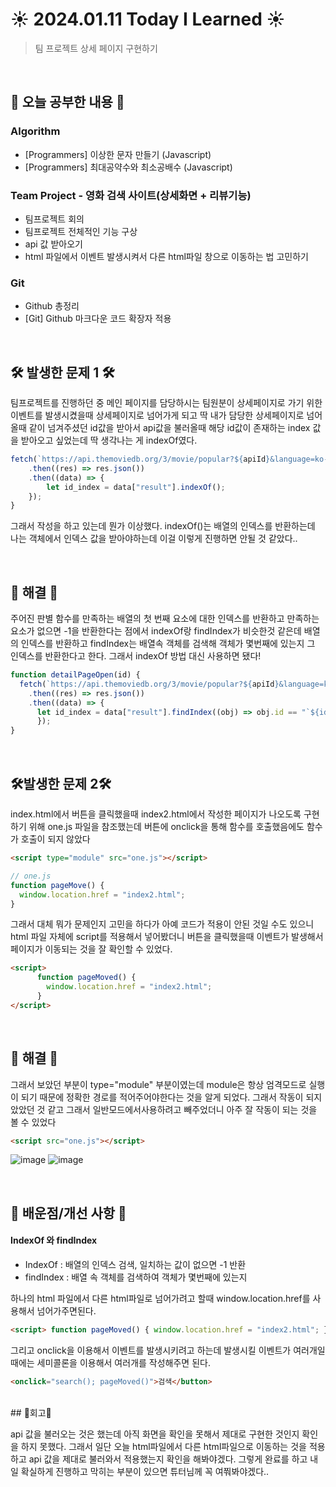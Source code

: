 # ☀️ 2024.01.11 Today I Learned ☀️
>팀 프로젝트 상세 페이지 구현하기

<br/>
 
## 📖 오늘 공부한 내용 📖
### Algorithm
- [Programmers] 이상한 문자 만들기 (Javascript)
- [Programmers] 최대공약수와 최소공배수 (Javascript)

### Team Project - 영화 검색 사이트(상세화면 + 리뷰기능)
- 팀프로젝트 회의
- 팀프로젝트 전체적인 기능 구상
- api 값 받아오기
- html 파일에서 이벤트 발생시켜서 다른 html파일 창으로 이동하는 법 고민하기

### Git
- Github 총정리
- [Git] Github 마크다운 코드 확장자 적용

 <br/>

## 🛠️ 발생한 문제 1 🛠️
팀프로젝트를 진행하던 중 메인 페이지를 담당하시는 팀원분이 상세페이지로 가기 위한 이벤트를 발생시켰을때 상세페이지로 넘어가게 되고 딱 내가 담당한 상세페이지로 넘어올때 같이 넘겨주셨던 id값을 받아서 api값을 불러올때 해당 id값이 존재하는 index 값을 받아오고 싶었는데 딱 생각나는 게 indexOf였다.
```js
fetch(`https://api.themoviedb.org/3/movie/popular?${apiId}&language=ko-KR`)
    .then((res) => res.json())
    .then((data) => {
        let id_index = data["result"].indexOf();
    });
}
``` 

그래서 작성을 하고 있는데 뭔가 이상했다. indexOf()는 배열의 인덱스를 반환하는데 나는 객체에서 인덱스 값을 받아야하는데 이걸 이렇게 진행하면 안될 것 같았다..

 <br/> 

## 🔔 해결 🔔
주어진 판별 함수를 만족하는 배열의 첫 번째 요소에 대한 인덱스를 반환하고 만족하는 요소가 없으면 -1을 반환한다는 점에서 indexOf랑 findIndex가 비슷한것 같은데 배열의 인덱스를 반환하고 findIndex는 배열속 객체를 검색해 객체가 몇번째에 있는지 그 인덱스를 반환한다고 한다. 그래서 indexOf 방법 대신 사용하면 됐다!
```js
function detailPageOpen(id) {
  fetch(`https://api.themoviedb.org/3/movie/popular?${apiId}&language=ko-KR`)
    .then((res) => res.json())
    .then((data) => {
      let id_index = data["result"].findIndex((obj) => obj.id == "`${id}`"); //findindex, 받은 id값과 동일한 값이 있는 index값 받기
      });
}
```
 <br/>
 
## 🛠️발생한 문제 2🛠️
index.html에서 버튼을 클릭했을때 index2.html에서 작성한 페이지가 나오도록 구현하기 위해 one.js 파일을 참조했는데 버튼에 onclick을 통해 함수를 호출했음에도 함수가 호출이 되지 않았다
```html
<script type="module" src="one.js"></script>
``` 
```js
// one.js
function pageMove() {
  window.location.href = "index2.html";
}
``` 

그래서 대체 뭐가 문제인지 고민을 하다가 아예 코드가 적용이 안된 것일 수도 있으니 html 파일 자체에 script를 적용해서 넣어봤더니 버튼을 클릭했을때 이벤트가 발생해서 페이지가 이동되는 것을 잘 확인할 수 있었다. 
```html
<script>
      function pageMoved() {
        window.location.href = "index2.html";
      }
</script>
``` 
 <br/>
 



## 🔔 해결 🔔
그래서 보았던 부분이 type="module" 부분이였는데 module은 항상 엄격모드로 실행이 되기 때문에 정확한 경로를 적어주어야한다는 것을 알게 되었다. 그래서 작동이 되지 았았던 것 같고 그래서 일반모드에서사용하려고 빼주었더니 아주 잘 작동이 되는 것을 볼 수 있었다
```html
<script src="one.js"></script>
```
![image](https://github.com/limhyerin/TIL/assets/70150896/67f28835-bf47-4531-ae50-458b9d44225f)
![image](https://github.com/limhyerin/TIL/assets/70150896/88113576-2993-492e-93cd-7c480a6b5c48)


<br/>
  
## 📁 배운점/개선 사항 📁
#### IndexOf 와 findIndex
- IndexOf : 배열의 인덱스 검색, 일치하는 값이 없으면 -1 반환
- findIndex : 배열 속 객체를 검색하여 객체가 몇번째에 있는지

하나의 html 파일에서 다른 html파일로 넘어가려고 할때 window.location.href를 사용해서 넘어가주면된다.
```html
<script> function pageMoved() { window.location.href = "index2.html"; } </script>​
``` 

그리고 onclick을 이용해서 이벤트를 발생시키려고 하는데 발생시킬 이벤트가 여러개일때에는 세미콜론을 이용해서 여러개를 작성해주면 된다.
```html
<onclick="search(); pageMoved()">검색</button>
```

 <br/>
 ​
## 🧸회고🧸

api 값을 불러오는 것은 했는데 아직 화면을 확인을 못해서 제대로 구현한 것인지 확인을 하지 못했다. 그래서 일단 오늘 html파일에서 다른 html파일으로 이동하는 것을 적용하고 api 값을 제대로 불러와서 적용했는지 확인을 해봐야겠다. 그렇게 완료를 하고 내일 확실하게 진행하고 막히는 부분이 있으면 튜터님께 꼭 여쭤봐야겠다..
